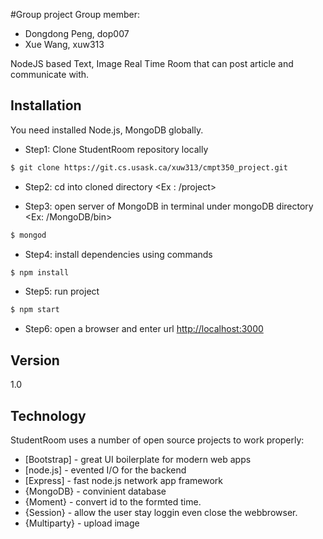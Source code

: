#Group project
Group member: 
*  Dongdong Peng, dop007
*  Xue Wang, xuw313

NodeJS based Text, Image Real Time Room that can post article and communicate with.

## Installation
You need installed Node.js, MongoDB globally.
- Step1: Clone StudentRoom repository locally
```sh
$ git clone https://git.cs.usask.ca/xuw313/cmpt350_project.git 
```
- Step2: cd into cloned directory <Ex : /project> 

- Step3: open server of MongoDB in terminal under mongoDB directory <Ex: /MongoDB/bin>

```sh
$ mongod
```
- Step4: install dependencies using commands 
```sh
$ npm install
```
- Step5: run project
```sh
$ npm start
```
- Step6: open a browser and enter url <http://localhost:3000>

## Version
1.0
## Technology

StudentRoom uses a number of open source projects to work properly:

* [Bootstrap] - great UI boilerplate for modern web apps
* [node.js] - evented I/O for the backend
* [Express] - fast node.js network app framework
* {MongoDB} - convinient database
* {Moment} - convert id to the formted time.
* {Session} - allow the user stay loggin even close the webbrowser.
* {Multiparty} - upload image





